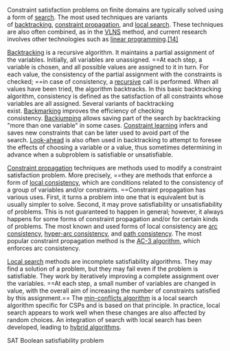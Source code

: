 Constraint satisfaction problems on finite domains are typically solved using a form of [search](https://en.wikipedia.org/wiki/Search_algorithm "Search algorithm"). The most used techniques are variants of [backtracking](https://en.wikipedia.org/wiki/Backtracking "Backtracking"), [constraint propagation](https://en.wikipedia.org/wiki/Constraint_propagation "Constraint propagation"), and [local search](https://en.wikipedia.org/wiki/Local_search_(optimization) "Local search (optimization)"). These techniques are also often combined, as in the [VLNS](https://en.wikipedia.org/wiki/Very_large-scale_neighborhood_search "Very large-scale neighborhood search") method, and current research involves other technologies such as [linear programming](https://en.wikipedia.org/wiki/Linear_programming "Linear programming").[[14]](https://en.wikipedia.org/wiki/Constraint_satisfaction_problem#cite_note-14)

[Backtracking](https://en.wikipedia.org/wiki/Backtracking "Backtracking") is a recursive algorithm. It maintains a partial assignment of the variables. Initially, all variables are unassigned. ==At each step, a variable is chosen, and all possible values are assigned to it in turn. For each value, the consistency of the partial assignment with the constraints is checked; ==in case of consistency, a [recursive](https://en.wikipedia.org/wiki/Recursion "Recursion") call is performed. When all values have been tried, the algorithm backtracks. In this basic backtracking algorithm, consistency is defined as the satisfaction of all constraints whose variables are all assigned. Several variants of backtracking exist. [Backmarking](https://en.wikipedia.org/wiki/Backmarking "Backmarking") improves the efficiency of checking consistency. [Backjumping](https://en.wikipedia.org/wiki/Backjumping "Backjumping") allows saving part of the search by backtracking "more than one variable" in some cases. [Constraint learning](https://en.wikipedia.org/wiki/Constraint_learning "Constraint learning") infers and saves new constraints that can be later used to avoid part of the search. [Look-ahead](https://en.wikipedia.org/wiki/Look-ahead_(backtracking) "Look-ahead (backtracking)") is also often used in backtracking to attempt to foresee the effects of choosing a variable or a value, thus sometimes determining in advance when a subproblem is satisfiable or unsatisfiable.

[Constraint propagation](https://en.wikipedia.org/wiki/Constraint_propagation "Constraint propagation") techniques are methods used to modify a constraint satisfaction problem. More precisely, ==they are methods that enforce a form of [local consistency](https://en.wikipedia.org/wiki/Local_consistency "Local consistency"), which are conditions related to the consistency of a group of variables and/or constraints. ==Constraint propagation has various uses. First, it turns a problem into one that is equivalent but is usually simpler to solve. Second, it may prove satisfiability or unsatisfiability of problems. This is not guaranteed to happen in general; however, it always happens for some forms of constraint propagation and/or for certain kinds of problems. The most known and used forms of local consistency are [arc consistency](https://en.wikipedia.org/wiki/Arc_consistency "Arc consistency"), [hyper-arc consistency](https://en.wikipedia.org/wiki/Hyper-arc_consistency "Hyper-arc consistency"), and [path consistency](https://en.wikipedia.org/wiki/Path_consistency "Path consistency"). The most popular constraint propagation method is the [AC-3 algorithm](https://en.wikipedia.org/wiki/AC-3_algorithm "AC-3 algorithm"), which enforces arc consistency.

[Local search](https://en.wikipedia.org/wiki/Local_search_(optimization) "Local search (optimization)") methods are incomplete satisfiability algorithms. They may find a solution of a problem, but they may fail even if the problem is satisfiable. They work by iteratively improving a complete assignment over the variables. ==At each step, a small number of variables are changed in value, with the overall aim of increasing the number of constraints satisfied by this assignment.== The [min-conflicts algorithm](https://en.wikipedia.org/wiki/Min-conflicts_algorithm "Min-conflicts algorithm") is a local search algorithm specific for CSPs and is based on that principle. In practice, local search appears to work well when these changes are also affected by random choices. An integration of search with local search has been developed, leading to [hybrid algorithms](https://en.wikipedia.org/wiki/Hybrid_algorithm_(constraint_satisfaction) "Hybrid algorithm (constraint satisfaction)").


SAT  Boolean satisfiability problem